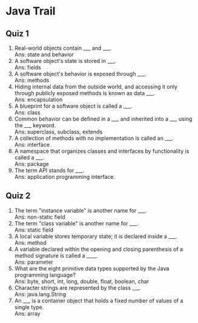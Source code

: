 # Java Trail

## Quiz 1
1. Real-world objects contain ___ and ___.  
Ans: state and behavior
2. A software object's state is stored in ___.  
Ans: fields
3. A software object's behavior is exposed through ___.  
Ans: methods
4. Hiding internal data from the outside world, and accessing it only through publicly exposed methods is known as data ___.  
Ans: encapsulation
5. A blueprint for a software object is called a ___.  
Ans: class
6. Common behavior can be defined in a ___ and inherited into a ___ using the ___ keyword.  
Ans: superclass, subclass, extends
7. A collection of methods with no implementation is called an ___.  
Ans: interface
8. A namespace that organizes classes and interfaces by functionality is called a ___.  
Ans: package
9. The term API stands for ___.  
Ans: application programming interface.

## Quiz 2
1. The term "instance variable" is another name for ___.  
Ans: non-static field
2. The term "class variable" is another name for ___.  
Ans: static field
3. A local variable stores temporary state; it is declared inside a ___.  
Ans: method
4. A variable declared within the opening and closing parenthesis of a method signature is called a ____.  
Ans: parameter
5. What are the eight primitive data types supported by the Java programming language?  
Ans: byte, short, int, long, double, float, boolean, char
6. Character strings are represented by the class ___.  
Ans: java.lang.String
7. An ___ is a container object that holds a fixed number of values of a single type.  
Ans: array